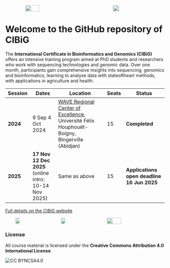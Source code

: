 <div style="display:flex"> 
<img src="img/logo_wave2.jpeg" style="display: block; margin: 0 auto; width: 30%; height: 30%;">
<img src="img/logo_uboigny.jpeg" style="display: block; margin: 0 auto; width: 20%; height: 20%;">
</div> 

# Welcome to the GitHub repository of **CIBiG**

The **International Certificate in Bioinformatics and Genomics (CIBiG)** offers an intensive training program aimed at PhD students and researchers who work with sequencing technologies and genomic data. Over one month, participants gain comprehensive insights into sequencing, genomics and bioinformatics, learning to analyse data with stateoftheart methods, with applications in agriculture and health.

| Session  | Dates                                                          | Location                                                                                                                 | Seats | Status                                       |
| -------- | -------------------------------------------------------------- | ------------------------------------------------------------------------------------------------------------------------ | ----- | -------------------------------------------- |
| **2024** | 9 Sep 4 Oct 2024                                             | [WAVE Regional Center of Excellence](https://wave-center.org/), Université Félix Houphouët-Boigny, Bingerville (Abidjan) | 15    | **Completed**                                |
| **2025** | **17 Nov 12 Dec 2025** <br> (online intro: 10-14 Nov 2025) | Same as above                                                                                                            | 15    | **Applications open  deadline 16 Jun 2025** |

[Full details on the CIBiG website](https://cibig-wave.github.io/)

<div style="display:flex"> 
<img src="img/logo_ujkz.jpeg" style="display: block; margin: 0 auto; width: 16%;">
<img src="img/logo_itrop.png" style="display: block; margin: 0 auto; width: 16%; ">
<img src="img/logo-ird-grey.jpg" style="display: block; margin: 0 auto; width: 30%;">
</div> 

### License

All course material is licensed under the **Creative Commons Attribution 4.0 International License**.

![CC BYNCSA4.0](img/license-by-nc-sa.jpeg)

